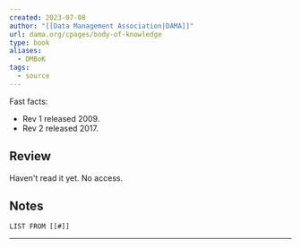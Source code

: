 ```yaml
---
created: 2023-07-08
author: "[[Data Management Association|DAMA]]"
url: dama.org/cpages/body-of-knowledge
type: book
aliases:
  - DMBoK
tags:
  - source
---
```

Fast facts:
- Rev 1 released 2009.
- Rev 2 released 2017. 
## Review
Haven't read it yet. No access.

## Notes
```dataview
LIST FROM [[#]]
```

---